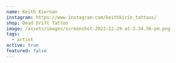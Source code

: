 ```yaml
---
name: Keith Kiernan
instagram: https://www.instagram.com/keithkirin_tattoos/
shop: Dead Drift Tattoo
image: /assets/images/screenshot-2022-12-29-at-3.34.56-pm.png
tags:
  - artist
active: true
featured: false
---
```

